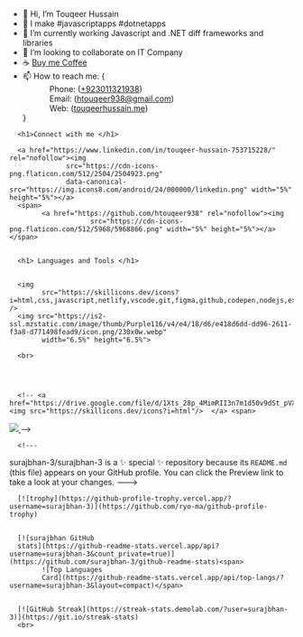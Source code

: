 
<html lang="en">
<body>
      <ul>
            <li>👋 Hi, I’m Touqeer Hussain</li>
            <li>👀 I make #javascriptapps #dotnetapps</li>
            <li>🌱 I’m currently working Javascript and .NET diff frameworks and libraries</li>
            <li>💞️ I’m looking to collaborate on IT Company</li>
            <li>☕ <a href="https://www.buymeacoffee.com/htouqeer938" target="_blank">Buy me Coffee</a></li>
            <li>📫 How to reach me: { <br />
                  &nbsp; &nbsp; &nbsp; &nbsp; &nbsp; &nbsp; Phone: (<a href="tel:+923011321938">+923011321938</a>)<br />
                  &nbsp; &nbsp; &nbsp; &nbsp; &nbsp; &nbsp; Email: (<a
                        href="mailto:htouqeer938@gmail.com">htouqeer938@gmail.com</a>)<br />
                  &nbsp; &nbsp; &nbsp; &nbsp; &nbsp; &nbsp; Web: (<a target="_blank"
                        href="http://www.touqeerhussain.me">touqeerhussain.me</a>)<br />
                  }
            </li>
      </ul>

      <h1>Connect with me </h1>

      <a href="https://www.linkedin.com/in/touqeer-hussain-753715228/" rel="nofollow"><img
                  src="https://cdn-icons-png.flaticon.com/512/2504/2504923.png"
                  data-canonical-src="https://img.icons8.com/android/24/000000/linkedin.png" width="5%" height="5%"></a>
      <span>
            <a href="https://github.com/htouqeer938" rel="nofollow"><img
                        src="https://cdn-icons-png.flaticon.com/512/5968/5968866.png" width="5%" height="5%"></a></span>


      <h1> Languages and Tools </h1>


      <img
            src="https://skillicons.dev/icons?i=html,css,javascript,netlify,vscode,git,figma,github,codepen,nodejs,express,mongodb,postman,replit,linux,vim" />
      <img src="https://is2-ssl.mzstatic.com/image/thumb/Purple116/v4/e4/18/d6/e418d6dd-dd96-2611-f3a8-d771498fead9/icon.png/230x0w.webp"
            width="6.5%" height="6.5%">

      <br>




      <!-- <a href="https://drive.google.com/file/d/1Xts_28p_4MimRII3n7m1d50v9dSt_pVX/view"><img src="https://skillicons.dev/icons?i=html"/>  </a> <span>
<a href="https://drive.google.com/file/d/1Xts_28p_4MimRII3n7m1d50v9dSt_pVX/view"><img src="https://skillicons.dev/icons?i=figma"/>  </a></span> -->






      <!---
surajbhan-3/surajbhan-3 is a ✨ special ✨ repository because its `README.md` (this file) appears on your GitHub profile.
You can click the Preview link to take a look at your changes.
--->

      [![trophy](https://github-profile-trophy.vercel.app/?username=surajbhan-3)](https://github.com/ryo-ma/github-profile-trophy)


      [![surajbhan GitHub
      stats](https://github-readme-stats.vercel.app/api?username=surajbhan-3&count_private=true)](https://github.com/surajbhan-3/github-readme-stats)<span>
            ![Top Languages
            Card](https://github-readme-stats.vercel.app/api/top-langs/?username=surajbhan-3&layout=compact)</span>


      [![GitHub Streak](https://streak-stats.demolab.com/?user=surajbhan-3)](https://git.io/streak-stats)
      <br>


</body>

</html>
